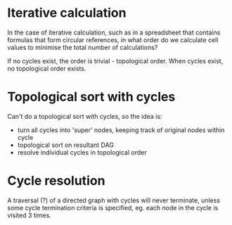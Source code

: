 # Iterative calculation

In the case of iterative calculation, such as in a spreadsheet that
contains formulas that form circular references, in what order do we
calculate cell values to minimise the total number of calculations?

If no cycles exist, the order is trivial - topological order. When cycles
exist, no topological order exists.


# Topological sort with cycles

Can't do a topological sort with cycles, so the idea is:

- turn all cycles into 'super' nodes, keeping track of original nodes within cycle
- topological sort on resultant DAG
- resolve individual cycles in topological order

# Cycle resolution

A traversal (?) of a directed graph with cycles will never terminate,
unless some cycle termination criteria is specified, eg. each node
in the cycle is visited 3 times.
